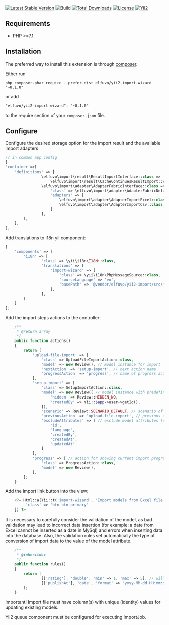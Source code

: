 [![Latest Stable Version](https://img.shields.io/github/v/release/elfuvo/yii2-import-wizard.svg)](https://packagist.org/packages/elfuvo/yii2-import-wizard) 
![Build](https://img.shields.io/github/workflow/status/elfuvo/yii2-import-wizard/Build.svg)
[![Total Downloads](https://img.shields.io/github/downloads/elfuvo/yii2-import-wizard/total.svg)](https://packagist.org/packages/elfuvo/yii2-import-wizard)
[![License](https://img.shields.io/github/license/elfuvo/yii2-import-wizard.svg)](https://github.com/elfuvo/yii2-import-wizard/blob/master/LICENSE)
[![Yii2](https://img.shields.io/badge/Powered_by-Yii_Framework-green.svg?style=flat)](http://www.yiiframework.com/)

Requirements
------------

* PHP >=7.1

Installation
------------

The preferred way to install this extension is through [composer](http://getcomposer.org/download/).

Either run

```
php composer.phar require --prefer-dist elfuvo/yii2-import-wizard "~0.1.0"
```

or add

```
"elfuvo/yii2-import-wizard": "~0.1.0"
```

to the require section of your `composer.json` file.

Configure
---------

Configure the desired storage option for the import result and the available import adapters

```php
// in common app config
[
'container'=>[
    'definitions' => [
                \elfuvo\import\result\ResultImportInterface::class =>
                    \elfuvo\import\result\CacheContinuesResultImport::class,
                \elfuvo\import\adapter\AdapterFabricInterface::class => [
                    'class' => \elfuvo\import\adapter\AdapterFabricDefault::class,
                    'adapters' => [
                        \elfuvo\import\adapter\AdapterImportExcel::class,
                        \elfuvo\import\adapter\AdapterImportCsv::class,
                    ]
                ],    
        ],
    ],
];
```

Add translations to i18n yii component:

```php
[
    'components' => [
        'i18n' => [
                'class' => \yii\i18n\I18N::class,
                'translations' => [
                    'import-wizard' => [
                        'class' => \yii\i18n\PhpMessageSource::class,
                        'sourceLanguage' => 'en',
                        'basePath' => '@vendor/elfuvo/yii2-import/src/messages',
                    ],
                ],
        ]
    ]
];
```


Add the import steps actions to the controller:

```php
    /**
     * @return array
     */
    public function actions()
    {
        return [
            'upload-file-import' => [
                'class' => UploadFileImportAction::class,
                'model' => new Review(), // model instance for import
                'nextAction' => 'setup-import', // next action name
                'progressAction' => 'progress', // name of progress action
            ],
            'setup-import' => [
                'class' => SetupImportAction::class,
                'model' => new Review([ // model instance with predefined attribute values. It will be cloned in import service.
                    'hidden' => Review::HIDDEN_NO,
                    'createdBy' => Yii::$app->user->getId(),
                ]),
                'scenario' => Review::SCENARIO_DEFAULT, // scenario of model validation when saving model from import
                'previousAction' => 'upload-file-import', // previous action name
                'excludeAttributes' => [ // exclude model attributes for building import map
                    'id',
                    'language',
                    'createdBy',
                    'createdAt',
                    'updatedAt'
                ]
            ],
            'progress' => [ // action for showing current import progress/statistic and errors after import is done
                'class' => ProgressAction::class,
                'model' => new Review(),
            ],
        ];
    }
```

Add the import link button into the view:

```php
    <?= Html::a(Yii::t('import-wizard', 'Import models from Excel file'), ['upload-file-import'], [
         'class' => 'btn btn-primary'
    ]) ?>
```


It is necessary to carefully consider the validation of the model, 
as bad validation may lead to incorrect data insertion 
(for example: a date from Excel cannot be inserted as a date in MySql) and errors when inserting data into the database.
Also, the validation rules set automatically the type of conversion of import data to the value of the model attribute.

```php
    /**
     * @inheritdoc
     */
    public function rules()
    {
        return [
                [['rating'], 'double', 'min' => 1, 'max' => 5], // will add float converter in import wizard
                [['publishAt'], 'date', 'format' => 'yyyy-MM-dd HH:mm:ss'], // will add date converter in import wizard
        ];
    }

```

Important! Import file must have column(s) with unique (identity) values for updating existing models.

Yii2 queue component must be configured for executing ImportJob.

